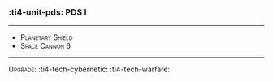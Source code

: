 ### :ti4-unit-pds: **PDS I**

---

* <span style="font-variant:small-caps;">Planetary Shield</span> 
* <span style="font-variant:small-caps;">Space Cannon 6</span> 

---

<span style="font-variant:small-caps;">Upgrade</span>: :ti4-tech-cybernetic: :ti4-tech-warfare: